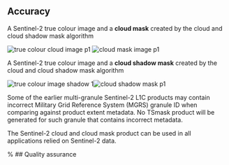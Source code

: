 ## Accuracy

A Sentinel-2 true colour image and a **cloud mask** created by the cloud and cloud shadow mask algorithm

![true colour cloud image p1](/_media/dea-cloud-and-cloud-shadow-mask/cloud_org_1.PNG) ![cloud mask image p1](/_media/dea-cloud-and-cloud-shadow-mask/cloud_mask_1.PNG)

A Sentinel-2 true colour image and a **cloud shadow mask** created by the cloud and cloud shadow mask algorithm

![true colour image shadow 1](/_media/dea-cloud-and-cloud-shadow-mask/shadow_org_1.PNG)![cloud shadow mask p1](/_media/dea-cloud-and-cloud-shadow-mask/shadow_mask_1.PNG)

Some of the earlier multi-granule Sentinel-2 L1C products may contain incorrect Military Grid Reference System (MGRS) granule ID when comparing against product extent metadata. No TSmask product will be generated for such granule that contains incorrect metadata.

The Sentinel-2 cloud and cloud mask product can be used in all applications relied on Sentinel-2 data.

% ## Quality assurance

